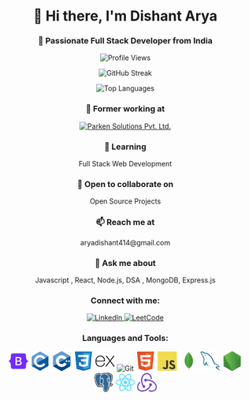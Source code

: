 <h1 align="center">👋 Hi there, I'm Dishant Arya</h1>
<h3 align="center">🚀 Passionate Full Stack Developer from India</h3>

<p align="center"> 
  <img src="https://komarev.com/ghpvc/?username=aryadishant414&label=Profile%20views&color=blueviolet&style=flat" alt="Profile Views" /> 
</p>

<p align="center">
  <img src="https://github-readme-streak-stats.herokuapp.com/?user=aryadishant414&theme=radical" alt="GitHub Streak" />
</p>




<p align="center">
  <img src="https://github-readme-stats.vercel.app/api/top-langs/?username=aryadishant414&layout=compact&theme=radical" alt="Top Languages" />
</p>

<h3 align="center">🔭 Former working at</h3>
<p align="center">
  <a href="https://www.par-ken.com/" target="_blank">
    <img src="https://img.shields.io/badge/Parken%20solutions-0A66C2?style=for-the-badge&logo=About.me&logoColor=white" alt="Parken Solutions Pvt. Ltd." />
  </a>
</p>

<h3 align="center">🌱 Learning</h3>
<p align="center">
  Full Stack Web Development
</p>

<h3 align="center">👯 Open to collaborate on</h3>
<p align="center">
  Open Source Projects
</p>



<h3 align="center">📫 Reach me at</h3>
<p align="center">
  aryadishant414@gmail.com
</p>

<h3 align="center">💬 Ask me about</h3>
<p align="center">
  Javascript , React, Node.js, DSA , MongoDB, Express.js
</p>



<h3 align="center">Connect with me:</h3>
<p align="center">
  <a href="https://www.linkedin.com/in/dishant-arya-59838a235" target="_blank">
    <img src="https://img.shields.io/badge/LinkedIn-0077B5?style=for-the-badge&logo=linkedin&logoColor=white" alt="LinkedIn" />
  </a>
  <a href="https://leetcode.com/u/aryadishant414/" target="_blank">
    <img src="https://img.shields.io/badge/LeetCode-FFA116?style=for-the-badge&logo=leetcode&logoColor=white" alt="LeetCode" />
  </a>
</p>

<h3 align="center">Languages and Tools:</h3>
<p align="center">
  <img src="https://raw.githubusercontent.com/devicons/devicon/master/icons/bootstrap/bootstrap-plain.svg" alt="Bootstrap" width="40" height="40"/> 
  <img src="https://raw.githubusercontent.com/devicons/devicon/master/icons/c/c-original.svg" alt="C" width="40" height="40"/> 
  <img src="https://raw.githubusercontent.com/devicons/devicon/master/icons/cplusplus/cplusplus-original.svg" alt="C++" width="40" height="40"/> 
  <img src="https://raw.githubusercontent.com/devicons/devicon/master/icons/css3/css3-original.svg" alt="CSS3" width="40" height="40"/> 
  <img src="https://raw.githubusercontent.com/devicons/devicon/master/icons/express/express-original.svg" alt="Express.js" width="40" height="40"/> 
  <img src="https://www.vectorlogo.zone/logos/git-scm/git-scm-icon.svg" alt="Git" width="40" height="40"/> 
  <img src="https://raw.githubusercontent.com/devicons/devicon/master/icons/html5/html5-original.svg" alt="HTML5" width="40" height="40"/> 
  <img src="https://raw.githubusercontent.com/devicons/devicon/master/icons/javascript/javascript-original.svg" alt="JavaScript" width="40" height="40"/> 
  <img src="https://raw.githubusercontent.com/devicons/devicon/master/icons/mongodb/mongodb-original.svg" alt="MongoDB" width="40" height="40"/> 
  <img src="https://raw.githubusercontent.com/devicons/devicon/master/icons/mysql/mysql-original.svg" alt="MySQL" width="40" height="40"/> 
  <img src="https://raw.githubusercontent.com/devicons/devicon/master/icons/nodejs/nodejs-original.svg" alt="Node.js" width="40" height="40"/> 
  <img src="https://raw.githubusercontent.com/devicons/devicon/master/icons/postgresql/postgresql-original.svg" alt="PostgreSQL" width="40" height="40"/> 
  <img src="https://raw.githubusercontent.com/devicons/devicon/master/icons/react/react-original.svg" alt="React.js" width="40" height="40"/> 
  <img src="https://raw.githubusercontent.com/devicons/devicon/master/icons/redux/redux-original.svg" alt="Redux" width="40" height="40"/> 
</p>
